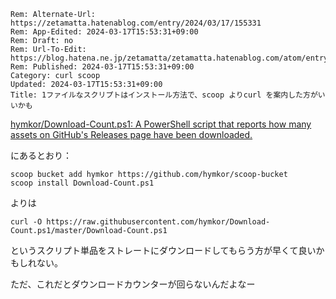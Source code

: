```header
Rem: Alternate-Url: https://zetamatta.hatenablog.com/entry/2024/03/17/155331
Rem: App-Edited: 2024-03-17T15:53:31+09:00
Rem: Draft: no
Rem: Url-To-Edit: https://blog.hatena.ne.jp/zetamatta/zetamatta.hatenablog.com/atom/entry/6801883189091469853
Rem: Published: 2024-03-17T15:53:31+09:00
Category: curl scoop
Updated: 2024-03-17T15:53:31+09:00
Title: 1ファイルなスクリプトはインストール方法で、scoop よりcurl を案内した方がいいかも
```
[hymkor/Download-Count.ps1: A PowerShell script that reports how many assets on GitHub's Releases page have been downloaded.](https://github.com/hymkor/Download-Count.ps1)

にあるとおり：

```
scoop bucket add hymkor https://github.com/hymkor/scoop-bucket
scoop install Download-Count.ps1
```

よりは

```
curl -O https://raw.githubusercontent.com/hymkor/Download-Count.ps1/master/Download-Count.ps1
```

というスクリプト単品をストレートにダウンロードしてもらう方が早くて良いかもしれない。

ただ、これだとダウンロードカウンターが回らないんだよなー
